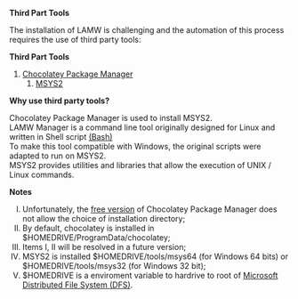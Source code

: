 **Third Part Tools**


<p>
	The installation of LAMW is challenging and the automation of this process requires the use of third party tools:
</p>

**Third Part Tools**
<ol>
	<li><a href="https://chocolatey.org/">Chocolatey Package Manager</a>
		<ol>
			<li><a href="https://www.msys2.org">MSYS2</a></li>
		</ol>
	</li>
</ol>

**Why use third party tools?**

<p>
	Chocolatey Package Manager is used to install MSYS2.<br/>
	LAMW Manager is a command line tool originally designed for Linux and written in Shell script <a href="https://www.gnu.org/software/bash">(Bash)</a><br/>
	To make this tool compatible with Windows, the original scripts were adapted to run on MSYS2.<br/>
	MSYS2 provides utilities and libraries that allow the execution of UNIX / Linux commands.
</p>

**Notes**

<p>
	<ol type="I">
		<li>Unfortunately, the <a href="https://chocolatey.org/docs/features-install-directory-override">free version</a> of Chocolatey Package Manager does not allow the choice of installation directory;</li>
		<li>By default, chocolatey is installed in $HOMEDRIVE/ProgramData/chocolatey;</li>
		<li>Items I, II will be resolved in a future version;</li>
		<li>MSYS2 is installed $HOMEDRIVE/tools/msys64 (for Windows 64 bits) or $HOMEDRIVE/tools/msys32 (for Windows 32 bit);</li>
		<li>$HOMEDRIVE is a enviroment variable to  hardrive to root of <a href="https://support.microsoft.com/en-us/help/237566/homepath-homeshare-and-homedrive-variables-resolved-incorrectly">Microsoft Distributed File System (DFS)</a>.</li>
	</ol>
</p>
